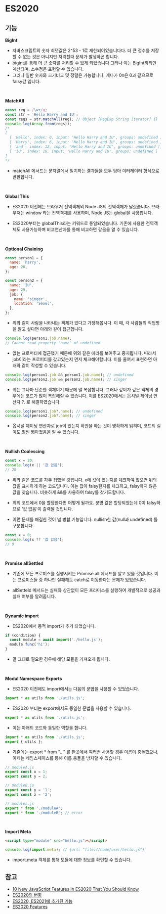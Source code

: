 # ES2020

## 기능

**BigInt**

- 자바스크립트의 숫자 최댓값은 2^53 - 1로 제한되어있습니다다. 더 큰 정수를 저장할 수 없는 것은 아니지만 처리할때 문제가 발생하곤 합니다.
- bigint를 통해 더 큰 숫자를 처리할 수 있게 되었습니다 그러나 이는 BigInt끼리만 계산되며, 소수점은 표현할 수 없습니다.
- 그러나 일반 숫자와 크기비교 및 정렬은 가능합니다. 게다가 0n은 0과 같으므로 falsy값 입니다.

<br/>

**MatchAll**

```jsx
const reg = /\w+/g;
const str = 'Hello Harry and IU';
const regs = str.matchAll(reg); // Object [RegExp String Iterator] {}
console.log(Array.from(regs));
/*
[
  [ 'Hello', index: 0, input: 'Hello Harry and IU', groups: undefined ],
  [ 'Harry', index: 6, input: 'Hello Harry and IU', groups: undefined ],
  [ 'and', index: 12, input: 'Hello Harry and IU', groups: undefined ],
  [ 'IU', index: 16, input: 'Hello Harry and IU', groups: undefined ]
]
*/
```

- matchAll 메서드는 문자열에서 일치하는 결과들을 모두 담아 이터레이터 형식으로 반환합니다.

<br/>

**Global This**

- ES2020 이전에는 브라우저 전역객체외 Node JS의 전역객체가 달랐습니다. 브라우저는 window 라는 전역객체를 사용하며, Node JS는 global을 사용합니다.

- ES2020부터는 globalThis라는 키워드로 통일되었습니다. 기존에 사용한 전역객체도 사용가능하며 비교연산자를 통해 비교하면 같음을 알 수 있습니다.

<br/>

**Optional Chaining**

```jsx
const person1 = {
  name: 'harry',
  age: 20,
};

const person2 = {
  name: 'IU',
  age: 29,
  job: {
    name: 'singer',
    location: 'Seoul',
  },
};
```

- 위와 같이 사람을 나타내는 객체가 있다고 가정해봅시다. 이 때, 각 사람들의 직업명을 알고 싶다면 아래와 같이 접근합니다.

```jsx
console.log(person1.job.name);
// Cannot read property 'name' of undefined
```

- 없는 프로퍼티에 접근했기 때문에 위와 같은 에러를 보여주고 중지됩니다. 따라서 job이라는 프로퍼티를 갖고있는지 먼저 체크해야합니다. 이를 줄여서 표현하면 아래와 같이 작성할 수 있습니다.

```jsx
console.log(person1.job && person1.job.name); // undefined
console.log(person2.job && person2.job.name); // singer
```

- 위는 그나마 단순한 객체이기 때문에 덜 복잡합니다. 그러나 깊이가 깊은 객체의 경우에는 코드가 많이 복잡해질 수 있습니다. 이를 ES2020에서는 옵셔널 체이닝 연산자 ?. 로 해결하였습니다.

```jsx
console.log(person1.job?.name); // undefined
console.log(person2.job?.name); // singer
```

- 옵셔널 체이닝 연산자로 job이 있는지 확인을 하는 것이 명확하게 읽히며, 코드의 길이도 훨씬 짧아졌음을 알 수 있습니다.

<br/>

**Nullish Coalescing**

```jsx
const x = 20;
console.log(x || '값 없음');
// 20
```

- 위와 같은 코드를 자주 접했을 것입니다. x에 값이 있는지를 체크하여 없으면 뒤의 값을 표시하게 하는 코드입니다. 이는 값이 falsy한지를 체크하고, falsy하지 않은 값을 찾습니다. 비슷하게 &&를 사용하여 falsy를 찾기도합니다.

- 위의 코드에서 0을 할당한다면 어떻게 될까요. 분명 값은 할당되었는데 0이 falsy하므로 '값 없음'이 출력될 것입니다.

- 이런 문제를 해결한 것이 널 병합 기능입니다. nullish한 값(null과 undefined) 를 구분합니다.

```jsx
const x = 0;
console.log(x ?? '값 없음');
// 0
```

<br/>

**Promise allSettled**

- 기존에 모든 프로미스를 실행시키는 Promise.all 메서드를 알고 있을 것입니다. 이는 프로미스들 중 하나만 실패해도 catch로 이동한다는 문제가 있었습니다.

- allSetteld 메서드는 실패와 상관없이 모든 프라미스를 실행하여 개별적으로 성공과 실패 여부를 알려줍니다.

<br/>

**Dynamic import**

- ES2020에서 동적 import가 추가 되었습니다.

```jsx
if (condition) {
  const module = await import('./hello.js');
  module.func('hi');
}
```

- 말 그대로 필요한 경우에 해당 모듈을 가져오게 됩니다.

<br/>

**Modul Namespace Exports**

- ES2020 이전에도 import에서는 다음의 문법을 사용할 수 있었습니다.

```jsx
import * as utils from './utils.js';
```

- ES2020 부터는 export에서도 동일한 문법을 사용할 수 있습니다.

```jsx
export * as utils from './utils.js';
```

- 이는 아래의 코드와 동일한 역할을 합니다.

```jsx
import * as utils from './utils.js';
export { utils };
```

- 기존에는 export \* from "..." 를 한곳에서 여러번 사용할 경우 이름이 충돌했으나, 이제는 네임스페이스를 통해 이름 충돌을 방지할 수 있습니다.

```jsx
// moduleA.js
export const x = 1;
export const y = 2;

// moduleB.js
export const y = '1';
export const z = '2';

// modules.js
export * from './moduleA';
export * from './moduleB'; // error
```

<br/>

**Import Meta**

```html
<script type="module" src="hello.js"></script>
```

```jsx
console.log(import.meta); // {url: "file://home/user/hello.js"}
```

- import.meta 객체를 통해 모듈에 대한 정보를 확인할 수 있습니다.

## 참고

- [10 New JavaScript Features in ES2020 That You Should Know](https://www.freecodecamp.org/news/javascript-new-features-es2020/)
- [ES2020의 변화](https://www.zerocho.com/category/ECMAScript/post/5eae7480e70c21001f3e7956)
- [ES2020, ES2021에 추가된 기능](https://velog.io/@dnr6054/ES2020-ES2021%EC%97%90-%EC%B6%94%EA%B0%80%EB%90%9C-%EA%B8%B0%EB%8A%A5)
- [<ES2020> ES2020 Features](https://haesoo9410.tistory.com/326)
